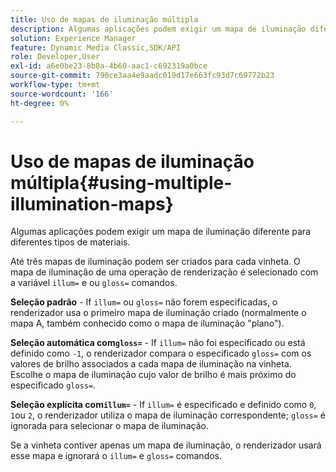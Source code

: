 ```yaml
---
title: Uso de mapas de iluminação múltipla
description: Algumas aplicações podem exigir um mapa de iluminação diferente para diferentes tipos de materiais.
solution: Experience Manager
feature: Dynamic Media Classic,SDK/API
role: Developer,User
exl-id: a6e0be23-8b8a-4b60-aac1-c692319a0bce
source-git-commit: 790ce3aa4e9aadc019d17e663fc93d7c69772b23
workflow-type: tm+mt
source-wordcount: '166'
ht-degree: 0%

---
```


# Uso de mapas de iluminação múltipla{#using-multiple-illumination-maps}

Algumas aplicações podem exigir um mapa de iluminação diferente para diferentes tipos de materiais.

Até três mapas de iluminação podem ser criados para cada vinheta. O mapa de iluminação de uma operação de renderização é selecionado com a variável `illum=` e ou `gloss=` comandos.

**Seleção padrão** - If `illum=` ou `gloss=` não forem especificadas, o renderizador usa o primeiro mapa de iluminação criado (normalmente o mapa A, também conhecido como o mapa de iluminação &quot;plano&quot;).

**Seleção automática com`gloss=`** - If `illum=` não foi especificado ou está definido como `-1`, o renderizador compara o especificado `gloss=` com os valores de brilho associados a cada mapa de iluminação na vinheta. Escolhe o mapa de iluminação cujo valor de brilho é mais próximo do especificado `gloss=`.

**Seleção explícita com`illum=`** - If `illum=` é especificado e definido como `0`, `1`ou `2`, o renderizador utiliza o mapa de iluminação correspondente; `gloss=` é ignorada para selecionar o mapa de iluminação.

Se a vinheta contiver apenas um mapa de iluminação, o renderizador usará esse mapa e ignorará o `illum=` e `gloss=` comandos.
